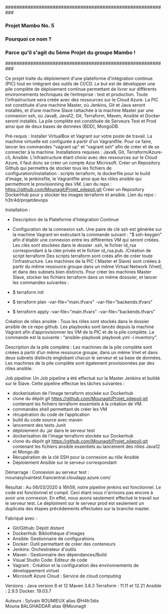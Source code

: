 ###########################################################
###                   Projet Mambo No. 5                ###
###                    Pourquoi ce nom ?                ###
### Parce qu'il s'agit du 5ème Projet du groupe Mambo ! ###
###########################################################

Ce projet traite du déploiement d'une plateforme d'intégration continue (PIC) tout en intégrant des outils de CI/CD. Le but est de développer une pile complète de déploiement continue permettant de livrer sur différents environnements techniques de l’entreprise : test et production.
Toute l'infrastructure sera créée avec des ressources sur le Cloud Azure.
La PIC est constituée d’une machine Master, où Jenkins, Git et Java seront installés, et d’une machine Slave rattachée à la machine Master par une connexion ssh, où Java8, Java12, Git, Terraform, Maven, Ansible et Docker seront installés.
La pile complète est constituée de Serveurs Test et Prod ainsi que de deux bases de données (BDD), MongoDB.

Pré-requis :
Installer VirtualBox et Vagrant sur votre poste de travail.
La machine virtuelle est configurée à partir d'un Vagrantfile.
Pour ce faire, lancer les commandes "vagrant up" et “vagrant ssh” afin de créer et de se connecter à la machine.
Installations requises : Java8, Git, Terraform/Azure-cli, Ansible.
L’infrastructure étant choisi avec des ressources sur le Cloud Azure, il faut donc se créer un compte Azur Microsoft.
Créer un Repository Github qui permettra de stocker tous les fichiers de configuration/installation : scripts terraform, le dockerfile pour le build d’image, le jenkinsfile, le Vagrantfile ainsi que les rôles ansible qui permettront le provisionning des VM.
Lien du repo : https://github.com/Mounagit/Projet_pilepoil.git
Créer un Repository DockerHub pour y stocker les images terraform et ansible.
Lien du repo : h3tr4d/projetdevops


Installation :
- Description de la Plateforme d’Intégration Continue

- Configuration de la connexion ssh.
Une paire de clé ssh est générée sur la machine Vagrant en exécutant la commande suivant : "$ ssh-keygen" afin d'établir une connexion entre les différentes VM qui seront créées. Les clés sont stockées dans le dossier .ssh, le fichier id_rsa correspondant à la clée privée et le fichier id_rsa.pub.
/Création de script terraform
Des scripts terraform sont créés afin de créer toute l’infrastructure. Les machines de la PIC ( Master et Slave) sont créées à partir du même ressource groupe dans un même Virtual Network (Vnet), et dans des subnets bien distincts. 
Pour créer les machines Master Slave, stocker les fichiers terraform dans un même dosssier, et lancer les commandes suivantes :
 - $ terraform init
 - $ terraform plan -var-file="main.tfvars" -var-file="backends.tfvars"
 - $ terraform apply -var-file="main.tfvars" -var-file="backends.tfvars"
 
Création de rôles ansible :
Tous les rôles sont stockés dans le dossier ansible de ce repo github. Les playbooks sont lancés depuis la machine Vagrant afin d’approvisionner les VM de la PIC et de la pile complète. La commande est la suivante : “ansible-playbook playbook.yml -i inventory”.

Description de la pile complète :
Les machines de la pile complète sont créées à partir d’un même ressource groupe, dans un même Vnet et dans deux subnets distincts englobant chacun le serveur et sa base de données.  Les machines de la pile complète sont également provisionnées par des rôles ansible.

Job pipeline: 
Un Job pipeline a été effectué sur la Master Jenkins et buildé sur le Slave.
Cette pipeline effectue les tâches suivantes :
- dockerisation de l’image terraform stockée sur Dockerhub
- clone du dépôt git https://github.com/Mounagit/Projet_pilepoil.git contenant les fichiers terraform essentiels à la création de VM. 
- commandes shell permettant de créer les VM 
- récupération du code de l’application
- build du code source avec maven 
- lancement des tests Junit
- déploiement du .jar dans le serveur test
- dockerisation de l’image terraform stockée sur Dockerhub
- clone du dépôt git https://github.com/Mounagit/Projet_pilepoil.git contenant les fichiers ansible essentiels au lancement des rôles Java12 et Mongo.db
- Récupération de la clé SSH pour la connexion au rôle Ansible
- Déploiement Ansible sur le serveur correspondant

Démarrage :
Connexion au serveur test : mounasylvaintest.francentral.cloudapp.azure.com/

Résultat :
Au 06/03/2020 à 16h59, notre pipeline jenkins est fonctionnel. Le code est fonctionnel et compil. Ceci étant nous n'arrivons pas encore à avoir une connexion. En effet, nous avons seulement effectué le travail sur le serveur test. Le déploiment sur le serveur prod est seulement un duplicata des étapes précédements effectuées sur la branche master.

Fabriqué avec :
- Git/Github: Dépôt distant
- DockerHub: Bibliothèque d'images
- Ansible: Gestionnaire de configurations
- Docker: Outil permettant de créer des conteneurs
- Jenkins: Orchestrateur d'outils
- Maven : Gestionnaire des dépendances/Build
- Visual Studio Code: Editeur de code
- Vagrant : Création et la configuration des environnements de développement virtuel
- Microsoft Azure Cloud : Service de cloud computing 


Versions :
Java version 8 et 12
Maven 3.6.3
Terraform : 11.11 et 12.21
Ansible : 2.9.5
Docker: 19.03.7


Auteurs :
Sylvain ROUMIEUX alias @H4tr3dis   
Mouna BALGHADDAR alias @Mounagit
